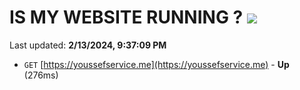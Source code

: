 # IS MY WEBSITE RUNNING ? [![](https://img.shields.io/static/v1?label=Sponsor&message=%E2%9D%A4&logo=GitHub&color=%23fe8e86)](https://github.com/sponsors/<username>)

Last updated: **2/13/2024, 9:37:09 PM**

- `GET` [https://youssefservice.me](https://youssefservice.me) - **Up** (276ms)
